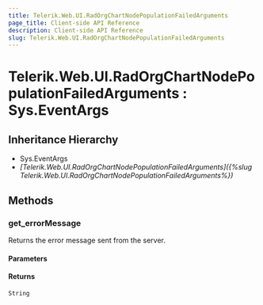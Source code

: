 ```yaml
---
title: Telerik.Web.UI.RadOrgChartNodePopulationFailedArguments
page_title: Client-side API Reference
description: Client-side API Reference
slug: Telerik.Web.UI.RadOrgChartNodePopulationFailedArguments
---
```


# Telerik.Web.UI.RadOrgChartNodePopulationFailedArguments : Sys.EventArgs 

## Inheritance Hierarchy

* Sys.EventArgs
* *[Telerik.Web.UI.RadOrgChartNodePopulationFailedArguments]({%slug Telerik.Web.UI.RadOrgChartNodePopulationFailedArguments%})*

## Methods

### get_errorMessage

Returns the error message sent from the server. 

#### Parameters

#### Returns

`String`